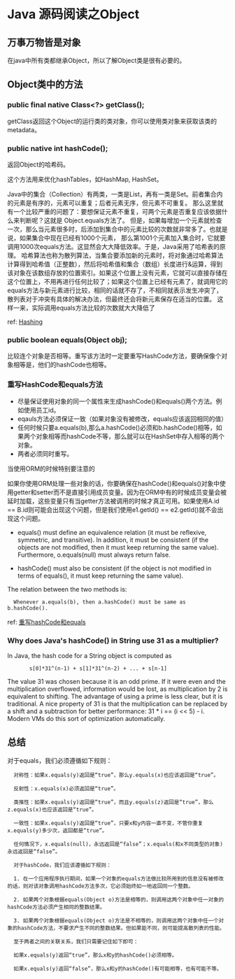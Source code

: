 # Java 源码阅读之Object

## 万事万物皆是对象
在java中所有类都继承Object，所以了解Object类是很有必要的。

## Object类中的方法

###  public final native Class<?> getClass();
getClass返回这个Object的运行类的类对象，你可以使用类对象来获取该类的metadata。

### public native int hashCode();
返回Object的哈希码。

这个方法用来优化hashTables，如HashMap, HashSet。

Java中的集合（Collection）有两类，一类是List，再有一类是Set。前者集合内的元素是有序的，元素可以重复；后者元素无序，但元素不可重复。
那么这里就有一个比较严重的问题了：要想保证元素不重复，可两个元素是否重复应该依据什么来判断呢？这就是 Object.equals方法了。
但是，如果每增加一个元素就检查一次，那么当元素很多时，后添加到集合中的元素比较的次数就非常多了。也就是说，如果集合中现在已经有1000个元素，
那么第1001个元素加入集合时，它就要调用1000次equals方法。这显然会大大降低效率。于是，Java采用了哈希表的原理。
哈希算法也称为散列算法，当集合要添加新的元素时，将对象通过哈希算法计算得到哈希值（正整数），然后将哈希值和集合（数组）长度进行&运算，得到该对象在该数组存放的位置索引。如果这个位置上没有元素，它就可以直接存储在这个位置上，不用再进行任何比较了；如果这个位置上已经有元素了，就调用它的equals方法与新元素进行比较，相同的话就不存了，不相同就表示发生冲突了，散列表对于冲突有具体的解决办法，但最终还会将新元素保存在适当的位置。
这样一来，实际调用equals方法比较的次数就大大降低了

ref: [Hashing](https://www.cs.cmu.edu/~adamchik/15-121/lectures/Hashing/hashing.html)

### public boolean equals(Object obj);
比较连个对象是否相等。重写该方法时一定要重写HashCode方法，要确保像个对象相等是，他们的hashCode也相等。

### 重写HashCode和equals方法

- 尽量保证使用对象的同一个属性来生成hashCode()和equals()两个方法。例如使用员工id。
- eqauls方法必须保证一致（如果对象没有被修改，equals应该返回相同的值）
- 任何时候只要a.equals(b),那么a.hashCode()必须和b.hashCode()相等，如果两个对象相等而hashCode不等，那么就可以在HashSet中存入相等的两个对象。
- 两者必须同时重写。

当使用ORM的时候特别要注意的

如果你使用ORM处理一些对象的话，你要确保在hashCode()和equals()对象中使用getter和setter而不是直接引用成员变量。因为在ORM中有的时候成员变量会被延时加载，这些变量只有当getter方法被调用的时候才真正可用。如果使用A.id == B.id则可能会出现这个问题，但是我们使用e1.getId() == e2.getId()就不会出现这个问题。

- equals() must define an equivalence relation (it must be reflexive, symmetric, and transitive). In addition, it must be consistent (if the objects are not modified, then it must keep returning the same value). Furthermore, o.equals(null) must always return false.

- hashCode() must also be consistent (if the object is not modified in terms of equals(), it must keep returning the same value).

The relation between the two methods is:

      Whenever a.equals(b), then a.hashCode() must be same as b.hashCode().
      
ref: [重写hashCode和equals](https://stackoverflow.com/questions/27581/what-issues-should-be-considered-when-overriding-equals-and-hashcode-in-java/27609#27609)

### Why does Java's hashCode() in String use 31 as a multiplier?
In Java, the hash code for a String object is computed as

           s[0]*31^(n-1) + s[1]*31^(n-2) + ... + s[n-1]
         
The value 31 was chosen because it is an odd prime. If it were even and the multiplication overflowed, information would be lost, as multiplication by 2 is equivalent to shifting. The advantage of using a prime is less clear, but it is traditional. A nice property of 31 is that the multiplication can be replaced by a shift and a subtraction for better performance: 31 * i == (i << 5) - i. Modern VMs do this sort of optimization automatically.


## 总结

  对于equals，我们必须遵循如下规则：

      对称性：如果x.equals(y)返回是“true”，那么y.equals(x)也应该返回是“true”。

      反射性：x.equals(x)必须返回是“true”。

      类推性：如果x.equals(y)返回是“true”，而且y.equals(z)返回是“true”，那么z.equals(x)也应该返回是“true”。

      一致性：如果x.equals(y)返回是“true”，只要x和y内容一直不变，不管你重复x.equals(y)多少次，返回都是“true”。

      任何情况下，x.equals(null)，永远返回是“false”；x.equals(和x不同类型的对象)永远返回是“false”。

      对于hashCode，我们应该遵循如下规则：

      1. 在一个应用程序执行期间，如果一个对象的equals方法做比较所用到的信息没有被修改的话，则对该对象调用hashCode方法多次，它必须始终如一地返回同一个整数。

      2. 如果两个对象根据equals(Object o)方法是相等的，则调用这两个对象中任一对象的hashCode方法必须产生相同的整数结果。

      3. 如果两个对象根据equals(Object o)方法是不相等的，则调用这两个对象中任一个对象的hashCode方法，不要求产生不同的整数结果。但如果能不同，则可能提高散列表的性能。

      至于两者之间的关联关系，我们只需要记住如下即可：

      如果x.equals(y)返回“true”，那么x和y的hashCode()必须相等。

      如果x.equals(y)返回“false”，那么x和y的hashCode()有可能相等，也有可能不等。

